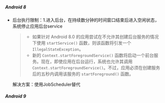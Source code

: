 ##### Android 8

- 后台执行限制：1.进入后台，在持续数分钟的时间窗口结束后进入空闲状态，系统停止应用后台service

  > - 如果针对 Android 8.0 的应用尝试在不允许其创建后台服务的情况下使用 `startService()` 函数，则该函数将引发一个 `IllegalStateException`。
  > - 新的 `Context.startForegroundService()` 函数将启动一个前台服务。现在，即使应用在后台运行，系统也允许其调用 `Context.startForegroundService()`。不过，应用必须在创建服务后的五秒内调用该服务的 `startForeground()` 函数。

  解决方案：使用JobScheduler替代



##### Android 9

